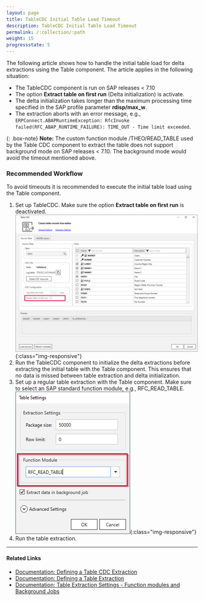 ```yaml
---
layout: page
title: TableCDC Initial Table Load Timeout
description: TableCDC Initial Table Load Timeout
permalink: /:collection/:path
weight: 15
progressstate: 5
---
```


The following article shows how to handle the initial table load for delta extractions using the Table component.
The article applies in the following situation:

- The TableCDC component is run on SAP releases < 7.10
- The option **Extract table on first run** (Delta initialization) is activate.
- The delta initialization takes longer than the maximum processing time specified in the SAP profile parameter **rdisp/max_w**.
- The extraction aborts with an error message, e.g., `ERPConnect.ABAPRuntimeException: RfcInvoke failed(RFC_ABAP_RUNTIME_FAILURE): TIME_OUT - Time limit exceeded`.


{: .box-note}
**Note:** The custom function module /THEO/READ_TABLE used by the Table CDC component to extract the table does not support background mode on SAP releases < 7.10.
The background mode would avoid the timeout mentioned above.

### Recommended Workflow


To avoid timeouts it is recommended to execute the initial table load using the Table component.

1. Set up TableCDC. Make sure the option **Extract table on first run** is deactivated.<br>
![table-cdc-delta-init](/img/contents/xu/table-cdc-delta-init.png){:class="img-responsive"}
2. Run the TableCDC component to initialize the delta extractions before extracting the initial table with the Table component. 
This ensures that no data is missed between table extraction and delta initialization.
3. Set up a regular table extraction with the Table component. Make sure to select an SAP standard function module, e.g., RFC_READ_TABLE.<br>
![table-cdc-initial-table-load-extraction-settings](/img/contents/xu/table-cdc-initial-table-load-extraction-settings.png){:class="img-responsive"}
4. Run the table extraction.

****

#### Related Links

- [Documentation: Defining a Table CDC Extraction](https://help.theobald-software.com/en/xtract-universal/table-cdc/extract-table-cdc)
- [Documentation: Defining a Table Extraction](https://help.theobald-software.com/en/xtract-universal/table/extract-table-data)
- [Documentation: Table Extraction Settings - Function modules and Background Jobs](https://help.theobald-software.com/en/xtract-universal/table/extraction-settings#function-module)
